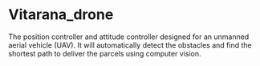 # Vitarana_drone
The position controller and attitude controller designed for an unmanned aerial vehicle (UAV).
It will automatically detect the obstacles and find the shortest path to deliver the parcels using computer vision.
